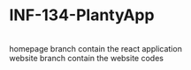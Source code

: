 # INF-134-PlantyApp

<br/> homepage branch contain the react application
<br/> website branch contain the website codes
